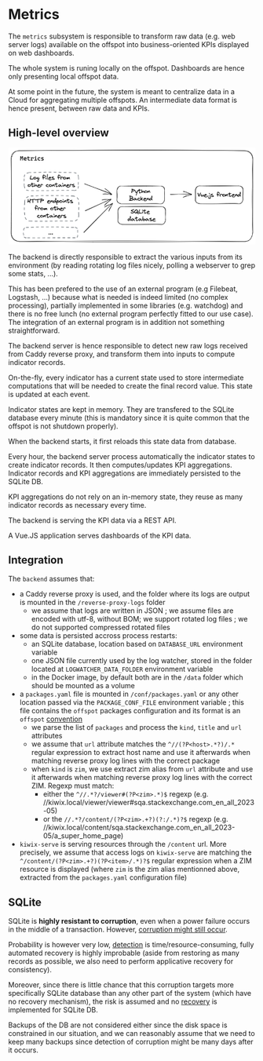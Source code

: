 Metrics
=======

The `metrics` subsystem is responsible to transform raw data (e.g. web server logs) available on the offspot into business-oriented KPIs displayed on web dashboards.

The whole system is runing locally on the offspot. Dashboards are hence only presenting local offspot data.

At some point in the future, the system is meant to centralize data in a Cloud for aggregating multiple offspots. An intermediate data format is hence present, between raw data and KPIs.

## High-level overview

![Technical architecture](architecture_technical.excalidraw.png)

The backend is directly responsible to extract the various inputs from its environment (by reading rotating log files nicely, polling a webserver to grep some stats, ...).

This has been prefered to the use of an external program (e.g Filebeat, Logstash, ...) because what is needed is indeed limited (no complex processing), partially implemented in some libraries (e.g. watchdog) and there is no free lunch (no external program perfectly fitted to our use case). The integration of an external program is in addition not something straightforward.

The backend server is hence responsible to detect new raw logs received from Caddy reverse proxy, and transform them into inputs to compute indicator records.

On-the-fly, every indicator has a current state used to store intermediate computations that will be needed to create the final record value. This state is updated at each event.

Indicator states are kept in memory. They are transfered to the SQLite database every minute (this is mandatory since it is quite common that the offspot is not shutdown properly).

When the backend starts, it first reloads this state data from database.

Every hour, the backend server process automatically the indicator states to create indicator records. It then computes/updates KPI aggregations. Indicator records and KPI aggregations are immediately persisted to the SQLite DB.

KPI aggregations do not rely on an in-memory state, they reuse as many indicator records as necessary every time.

The backend is serving the KPI data via a REST API.

A Vue.JS application serves dashboards of the KPI data.

## Integration

The `backend` assumes that:
- a Caddy reverse proxy is used, and the folder where its logs are output is mounted in the `/reverse-proxy-logs` folder
    - we assume that logs are written in JSON ; we assume files are encoded with utf-8, without BOM; we support rotated log files ; we do not supported compressed rotated files
- some data is persisted accross process restarts:
  - an SQLite database, location based on `DATABASE_URL` environment variable
  - one JSON file currently used by the log watcher, stored in the folder located at `LOGWATCHER_DATA_FOLDER` environment variable
  - in the Docker image, by default both are in the `/data` folder which should be mounted as a volume
- a `packages.yaml` file is mounted in `/conf/packages.yaml` or any other location passed via the
`PACKAGE_CONF_FILE` environment variable ; this file contains the `offspot` packages configuration and
 its format is an `offspot` [convention](https://github.com/offspot/container-images/tree/main/dashboard)
    - we parse the list of `packages` and process the `kind`, `title` and `url` attributes
    - we assume that `url` attribute matches the `^//(?P<host>.*?)/.*` regular expression to extract
    host name and use it afterwards when matching reverse proxy log lines with the correct package
    - when `kind` is `zim`, we use extract zim alias from `url` attribute and use it afterwards when
    matching reverse proxy log lines with the correct ZIM. Regexp must match:
      - either the `^//.*?/viewer#(?P<zim>.*)$` regexp
    (e.g. //kiwix.local/viewer/viewer#sqa.stackexchange.com_en_all_2023-05)
      - or the `//.*?/content/(?P<zim>.+?)(?:/.*)?$` regexp
    (e.g. //kiwix.local/content/sqa.stackexchange.com_en_all_2023-05/a_super_home_page)
- `kiwix-serve` is serving resources through the `/content` url. More precisely, we assume that access logs
on `kiwix-serve` are matching the `^/content/(?P<zim>.+?)(?P<item>/.*)?$` regular expression when a ZIM
resource is displayed (where `zim` is the zim alias mentionned above, extracted from the `packages.yaml`
configuration file)

## SQLite

SQLite is **highly resistant to corruption**, even when a power failure occurs in the middle of a transaction. However, [corruption might still occur](https://www.sqlite.org/howtocorrupt.html).

Probability is however very low, [detection](https://www.sqlite.org/pragma.html#pragma_integrity_check) is time/resource-consuming, fully automated recovery is highly improbable (aside from restoring as many records as possible, we also need to perform applicative recovery for consistency).

Moreover, since there is little chance that this corruption targets more specifically SQLite database than any other part of the system (which have no recovery mechanism), the risk is assumed and no [recovery](https://sqlite.org/cli.html#recover) is implemented for SQLite DB.

Backups of the DB are not considered either since the disk space is constrained in our situation, and we can reasonably assume that we need to keep many backups since detection of corruption might be many days after it occurs.
